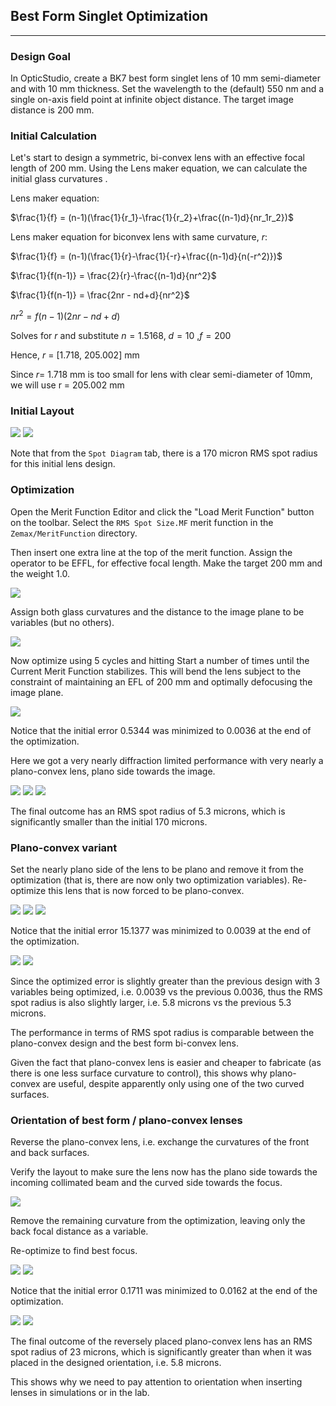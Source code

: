 ## Best Form Singlet Optimization

---

### Design Goal

In OpticStudio, create a BK7 best form singlet lens of 10 mm semi-diameter and with 10 mm thickness. Set the wavelength to the (default) 550 nm and a single on-axis field point at infinite object distance. The target image distance is 200 mm. 

### Initial Calculation

Let's start to design a symmetric, bi-convex lens with an effective focal length of 200 mm. Using the Lens maker equation, we can calculate the initial glass curvatures .

Lens maker equation:

$\frac{1}{f} = (n-1)(\frac{1}{r_1}-\frac{1}{r_2}+\frac{(n-1)d}{nr_1r_2})$

Lens maker equation for biconvex lens with same curvature, $r$:

$\frac{1}{f} = (n-1)(\frac{1}{r}-\frac{1}{-r}+\frac{(n-1)d}{n(-r^2)})$

$\frac{1}{f(n-1)} = \frac{2}{r}-\frac{(n-1)d}{nr^2}$

$\frac{1}{f(n-1)} = \frac{2nr - nd+d}{nr^2}$

$nr^2 = f(n-1)(2nr - nd+d)$

Solves for $r$ and substitute $n=1.5168$, $d=10$ ,$f=200$

Hence, $r$ = [1.718, 205.002] mm

Since $r=$ 1.718 mm is too small for lens with clear semi-diameter of 10mm, we will use r = 205.002 mm

### Initial Layout

<img src='./img/Q6(1).png'>

<img src='./img/Q6(2).png'>

Note that from the `Spot Diagram` tab, there is a 170 micron RMS spot radius for this initial lens design.

### Optimization

O​pen the Merit Function Editor and click the "Load Merit Function" button on the toolbar. Select the `RMS Spot Size.MF` merit function in the `Zemax/MeritFunction` directory. 

Then insert one extra line at the top of the merit function. Assign the operator to be EFFL, for effective focal length. Make the target 200 mm and the weight 1.0. 

<img src='./img/Q6(3).png'>

Assign both glass curvatures and the distance to the image plane to be variables (but no others). 

<img src='./img/Q6(4).png'>

Now optimize using 5 cycles and hitting Start a number of times until the Current Merit Function stabilizes. This will bend the lens subject to the constraint of maintaining an EFL of 200 mm and optimally defocusing the image plane. 

<img src='./img/Q6(5).png'>

Notice that the initial error 0.5344 was minimized to 0.0036 at the end of the optimization.

Here we got a very nearly diffraction limited performance with very nearly a plano-convex lens, plano side towards the image. 

<img src='./img/Q6(6).png'>

<img src='./img/Q6(8).png'>

<img src='./img/Q6(7).png'>

The final outcome has an RMS spot radius of 5.3 microns, which is significantly smaller than the initial 170 microns.

### Plano-convex variant

Set the nearly plano side of the lens to be plano and remove it from the optimization (that is, there are now only two optimization variables). Re-optimize this lens that is now forced to be plano-convex. 

<img src='./img/Q6(9).png'>

<img src='./img/Q6(10).png'>

<img src='./img/Q6(11).png'>

Notice that the initial error 15.1377 was minimized to 0.0039 at the end of the optimization.

<img src='./img/Q6(12).png'>

<img src='./img/Q6(13).png'>

Since the optimized error is slightly greater than the previous design with 3 variables being optimized, i.e. 0.0039 vs the previous 0.0036, thus the RMS spot radius is also slightly larger, i.e. 5.8 microns vs the previous 5.3 microns.

The performance in terms of RMS spot radius is comparable between the plano-convex design and the best form bi-convex lens. 

Given the fact that plano-convex lens is easier and cheaper to fabricate (as there is one less surface curvature to control), this shows why plano-convex are useful, despite apparently only using one of the two curved surfaces.

### Orientation of best form / plano-convex lenses

Reverse the plano-convex lens, i.e. exchange the curvatures of the front and back surfaces.

Verify the layout to make sure the lens now has the plano side towards the incoming collimated beam and the curved side towards the focus. 

<img src='./img/Q6(14).png'>

Remove the remaining curvature from the optimization, leaving only the back focal distance as a variable. 

Re-optimize to find best focus. 

<img src='./img/Q6(15).png'>

<img src='./img/Q6(16).png'>

Notice that the initial error 0.1711 was minimized to 0.0162 at the end of the optimization.

<img src='./img/Q6(17).png'>

<img src='./img/Q6(18).png'>

The final outcome of the reversely placed plano-convex lens has an RMS spot radius of 23 microns, which is significantly greater than when it was placed in the designed orientation, i.e. 5.8 microns.

This shows why we need to pay attention to orientation when inserting lenses in simulations or in the lab.